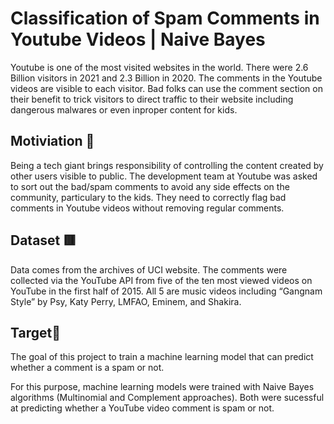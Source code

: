 # Classification of Spam Comments in Youtube Videos | Naive Bayes  

Youtube is one of the most visited websites in the world. There were 2.6 Billion visitors in 2021 and 2.3 Billion in 2020. The comments in the Youtube videos are visible to each visitor. Bad folks can use the comment section on their benefit to trick visitors to direct traffic to their website including dangerous malwares or even inproper content for kids.

## Motiviation 👐

Being a tech giant brings responsibility of controlling the content created by other users visible to public. The development team at Youtube was asked to sort out the bad/spam comments to avoid any side effects on the community, particulary to the kids. They need to correctly flag bad comments in Youtube videos without removing regular comments.

## Dataset 🟥

Data comes from the archives of UCI website.  The comments were collected via the YouTube API from five of the ten most viewed videos on YouTube in the first half of 2015. All 5 are music videos including “Gangnam Style” by Psy, Katy Perry, LMFAO, Eminem, and Shakira.

## Target🎯

The goal of this project to train a machine learning model that can predict whether a comment is a spam or not.

For this purpose, machine learning models were trained with Naive Bayes algorithms (Multinomial and Complement approaches). Both were sucessful at predicting whether a YouTube video comment is spam or not. 

